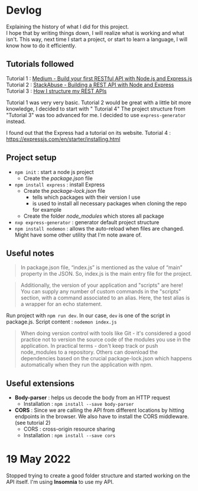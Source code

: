 # Devlog

Explaining the history of what I did for this project.  
I hope that by writing things down, I will realize what is working and what isn't. This way, next time I start a
project, or start to learn a language, I will know how to do it efficiently.

## Tutorials followed

Tutorial
1 : [Medium - Build your first RESTful API with Node.js and Express.js](https://medium.com/@sayalijangam17/build-your-first-restful-api-with-node-js-and-express-js-fe5c21b6a667)  
Tutorial
2 : [StackAbuse - Building a REST API with Node and Express](https://stackabuse.com/building-a-rest-api-with-node-and-express/)
Tutorial 3 : [How I structure my REST APIs](https://dev.to/larswaechter/how-i-structure-my-rest-apis-11k4)

Tutorial 1 was very very basic. Tutorial 2 would be great with a little bit more knowledge, I decided to start with "
Tutorial 4"
The project structure from "Tutorial 3" was too advanced for me. I decided to use `express-generator` instead.

I found out that the Express had a tutorial on its website. Tutorial
4 : https://expressjs.com/en/starter/installing.html

## Project setup

- `npm init` : start a node js project
    - Create the *package.json* file
- `npm install express` : install Express
    - Create the *package-lock.json* file
        - tells which packages with their version I use
        - is used to install all necessary packages when cloning the repo for example
    - Create the folder *node_modules* which stores all package
- `nxp express-generator` : generator default project structure
- `npm install nodemon` : allows the auto-reload when files are changed. Might have some other utility that I'm note
  aware of.

## Useful notes

> In package.json file, “index.js” is mentioned as the value of “main” property in the JSON. So, index.js is the main
> entry file for the project.

> Additionally, the version of your application and "scripts" are here! You can supply any number of custom commands in
> the "scripts" section, with a command associated to an alias. Here, the test alias is a wrapper for an echo statement.



Run project with `npm run dev`. In our case, `dev` is one of the script in package.js. Script
content : `nodemon index.js`

> When doing version control with tools like Git - it's considered a good practice not to version the source code
> of the modules you use in the application. In practical terms - don't keep track or push node_modules to a repository.
> Others can download the dependencies based on the crucial package-lock.json which happens automatically when they run
> the application with npm.

## Useful extensions

- **Body-parser** : helps us decode the body from an HTTP request
    - Installation : `npm install --save body-parser`
- **CORS** : Since we are calling the API from different locations by hitting endpoints in the browser. We also have to
  install the CORS middleware. (see tutorial 2)
    - CORS : cross-origin resource sharing
    - Installation : `npm install --save cors`

# 19 May 2022

Stopped trying to create a good folder structure and started working on the API itself.
I'm using **Insomnia** to use my API.